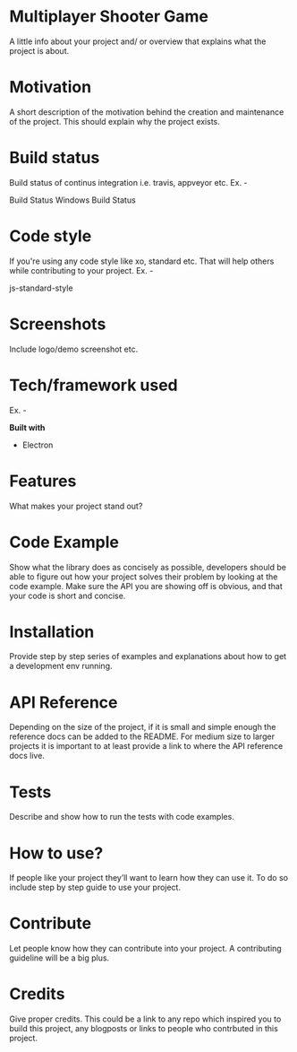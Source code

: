 # Multiplayer Shooter Game

A little info about your project and/ or overview that explains what the project is about.

# Motivation
A short description of the motivation behind the creation and maintenance of the project. This should explain why the project exists.

# Build status
Build status of continus integration i.e. travis, appveyor etc. Ex. -

Build Status Windows Build Status

# Code style
If you're using any code style like xo, standard etc. That will help others while contributing to your project. Ex. -

js-standard-style

# Screenshots
Include logo/demo screenshot etc.

# Tech/framework used
Ex. -

**Built with**
* Electron

# Features
What makes your project stand out?

# Code Example
Show what the library does as concisely as possible, developers should be able to figure out how your project solves their problem by looking at the code example. Make sure the API you are showing off is obvious, and that your code is short and concise.

# Installation
Provide step by step series of examples and explanations about how to get a development env running.

# API Reference
Depending on the size of the project, if it is small and simple enough the reference docs can be added to the README. For medium size to larger projects it is important to at least provide a link to where the API reference docs live.

# Tests
Describe and show how to run the tests with code examples.

# How to use?
If people like your project they’ll want to learn how they can use it. To do so include step by step guide to use your project.

# Contribute
Let people know how they can contribute into your project. A contributing guideline will be a big plus.

# Credits
Give proper credits. This could be a link to any repo which inspired you to build this project, any blogposts or links to people who contrbuted in this project.

